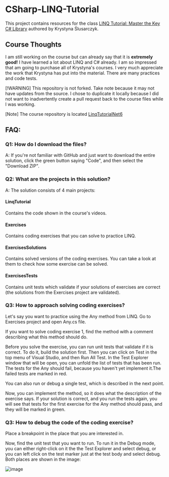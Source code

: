 # CSharp-LINQ-Tutorial

This project contains resources for the class [LINQ Tutorial: Master the Key C# Library](https://www.udemy.com/course/linq-tutorial-master-the-key-csharp-library/?referralCode=384B340D233F12F6A498) authored by Krystyna Ślusarczyk.

## Course Thoughts

I am still working on the course but can already say that it is **extremely good!**  I have learned a lot about LINQ and C# already.  I am so impressed that am going to purchase all of Krystyna's courses.  I very much appreciate the work that Krystyna has put into the material.  There are many practices and code tests.

 [!WARNING] This repository is not forked.  Take note because it may not have updates from the source.  I chose to duplicate it locally because I did not want to inadvertently create a pull request back to the course files while I was working.

 [Note] The course repository is located [LinqTutorialNet6
](https://github.com/KrystynaSlusarczykLearning/LinqTutorialNet6)

## FAQ:

### Q1: How do I download the files?
A: If you're not familiar with GitHub and just want to download the entire solution, click the green button saying "Code", and then select the "Download ZIP".

### Q2: What are the projects in this solution?
A: The solution consists of 4 main projects:
#### LinqTutorial
Contains the code shown in the course's videos.
#### Exercises
Contains coding exercises that you can solve to practice LINQ.
#### ExercisesSolutions
Contains solved versions of the coding exercises. You can take a look at them to check how some exercise can be solved.
#### ExercisesTests
Contains unit tests which validate if your solutions of exercises are correct (the solutions from the Exercises project are validated).

### Q3: How to approach solving coding exercises?
Let's say you want to practice using the Any method from LINQ. Go to Exercises project and open Any.cs file.

If you want to solve coding exercise 1, find the method with a comment describing what this method should do.

Before you solve the exercise, you can run unit tests that validate if it is correct. To do it, build the solution first. Then you can click on Test in the top menu of Visual Studio, and then Run All Test. In the Test Explorer window that will be open, you can unfold the list of tests that has been run. The tests for the Any should fail, because you haven't yet implement it.The failed tests are marked in red.

You can also run or debug a single test, which is described in the next point.

Now, you can implement the method, so it does what the description of the exercise says. If your solution is correct, and you run the tests again, you will see that tests for the first exercise for the Any method should pass, and they will be marked in green.

### Q3: How to debug the code of the coding exercise?
Place a breakpoint in the place that you are interested in.

Now, find the unit test that you want to run. To run it in the Debug mode, you can either right-click on it the the Test Explorer and select debug, or you can left click on the test marker just at the test body and select debug. Both places are shown in the image:

![image](https://user-images.githubusercontent.com/89634343/218571108-b4cf876b-45a9-4c20-be73-1efd44dee9ad.png)

